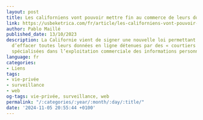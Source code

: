 ```yaml
---
layout: post
title: Les californiens vont pouvoir mettre fin au commerce de leurs données
link: https://usbeketrica.com/fr/article/les-californiens-vont-pouvoir-mettre-fin-au-commerce-de-leurs-donnees
author: Pablo Maillé
published_date: 13/10/2023
description: La Californie vient de signer une nouvelle loi permettant aux internautes
  d’effacer toutes leurs données en ligne détenues par des « courtiers », ces entreprises
  spécialisées dans l’exploitation commerciale des informations personnelles.
language: fr
categories:
- Liens
tags:
- vie-privée
- surveillance
- web
og-tags: vie-privée, surveillance, web
permalink: "/:categories/:year/:month/:day/:title/"
date: '2024-11-05 20:55:44 +0100'
---
```

